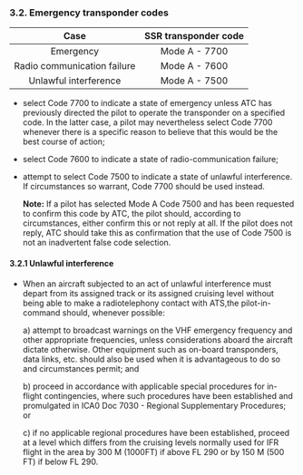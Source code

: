 ### 3.2. **Emergency transponder codes**

|            Case             | SSR transponder code |
| :-------------------------: | :------------------: |
|          Emergency          |    Mode A - 7700     |
| Radio communication failure |    Mode A - 7600     |
|    Unlawful interference    |    Mode A - 7500     |

- select  Code  7700  to  indicate  a  state  of  emergency  unless  ATC  has  previously  directed  the  pilot  to  operate  the transponder  on  a  specified  code.  In  the  latter  case,  a  pilot  may  nevertheless  select  Code  7700  whenever  there  is  a specific reason to believe that this would be the best course of action; 

- select Code 7600 to indicate a state of radio-communication failure;

- attempt to select Code 7500 to indicate a state of unlawful interference. If circumstances so warrant, Code 7700 should be used instead.

  **Note:** If a pilot has selected Mode A Code 7500 and has been requested to confirm this code by ATC, the pilot should, according to circumstances, either confirm this or not reply at all. If the pilot does not reply, ATC should take this as confirmation that the use of Code 7500 is not an inadvertent false code selection. 

#### 3.2.1 Unlawful interference 

- When an aircraft subjected to an act of unlawful interference must depart from its assigned track or its assigned cruising level without being able to make a radiotelephony contact with ATS,the pilot-in-command should, whenever possible: 

  a)     attempt  to  broadcast  warnings  on  the  VHF emergency  frequency  and  other  appropriate  frequencies,  unless  considerations aboard  the  aircraft  dictate  otherwise.  Other  equipment such  as  on-board  transponders,  data  links,  etc.  should  also  be  used when it is advantageous to do so and circumstances permit; and 

  b)     proceed  in  accordance  with  applicable  special  procedures  for  in-flight  contingencies,  where  such  procedures  have  been established and promulgated in ICA0 Doc 7030 - Regional Supplementary Procedures; or 

  c) if no applicable regional procedures have been established, proceed at a level which differs from the cruising levels normally used for IFR flight in the area by 300 M (1000FT) if above FL 290 or by 150 M (500 FT) if below FL 290.